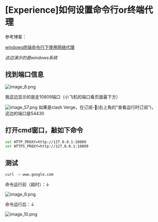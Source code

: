 # [Experience]如何设置命令行or终端代理

参考博客：

[windows终端命令行下使用网络代理](https://www.cnblogs.com/macrored/p/12190799.html)

*这边演示的是windows系统*

## 找到端口信息

![image_8.png](image_8.png)

我这边显示的是走10809端口（小飞机的端口看页面最下方）

![image_57.png](image_57.png)
如果是clash Verge，在订阅-📄(右上角的"查看运行时订阅")，这边的端口是54430



## 打开cmd窗口，敲如下命令
```bash
set HTTP_PROXY=http://127.0.0.1:10809
set HTTPS_PROXY=http://127.0.0.1:10809
```

## 测试
```bash
curl -v www.google.com
```

命令运行前（超时）：↓

![image_9.png](image_9.png)

命令运行后：↓

![image_10.png](image_10.png)

